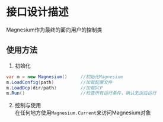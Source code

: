 # 接口设计描述

Magnesium作为最终的面向用户的控制类

## 使用方法
1. 初始化  
``` C#
var m = new Magnesium()     //初始化Magnesium
m.LoadConfig(path)          //加载配置文件
m.LoadDcp(dir/path)         //加载DCP
m.Run()                     //检查所有运行条件，确认无误后运行
```

2. 控制与使用  
在任何地方使用`Magnesium.Current`来访问Magnesium对象